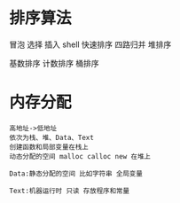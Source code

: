 # 排序算法
冒泡
选择
插入
shell
快速排序
四路归并
堆排序

基数排序
计数排序
桶排序



# 内存分配
    高地址->低地址
    依次为栈、堆、Data、Text
    创建函数和局部变量在栈上
    动态分配的空间 malloc calloc new 在堆上

    Data:静态分配的空间 比如字符串 全局变量
    
    Text:机器运行时 只读 存放程序和常量
    

    

